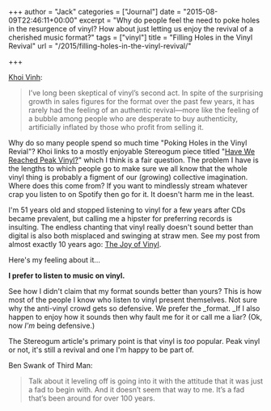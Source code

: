 +++
author = "Jack"
categories = ["Journal"]
date = "2015-08-09T22:46:11+00:00"
excerpt = "Why do people feel the need to poke holes in the resurgence of vinyl? How about just letting us enjoy the revival of a cherished music format?"
tags = ["vinyl"]
title = "Filling Holes in the Vinyl Revival"
url = "/2015/filling-holes-in-the-vinyl-revival/"

+++

[Khoi Vinh][1]:

> I’ve long been skeptical of vinyl’s second act. In spite of the surprising growth in sales figures for the format over the past few years, it has rarely had the feeling of an authentic revival—more like the feeling of a bubble among people who are desperate to buy authenticity, artificially inflated by those who profit from selling it.

Why do so many people spend so much time "Poking Holes in the Vinyl Revial"? Khoi links to a mostly enjoyable Stereogum piece titled "[Have We Reached Peak Vinyl?][2]" which I think is a fair question. The problem I have is the lengths to which people go to make sure we all know that the whole vinyl thing is probably a figment of our (growing) collective imagination. Where does this come from? If you want to mindlessly stream whatever crap you listen to on Spotify then go for it. It doesn't harm me in the least.

I'm 51 years old and stopped listening to vinyl for a few years after CDs became prevalent, but calling me a hipster for preferring records is insulting. The endless chanting that vinyl really doesn't sound better than digital is also both misplaced and swinging at straw men. See my post from almost exactly 10 years ago: [The Joy of Vinyl][3].

Here's my feeling about it&#8230;

**I prefer to listen to music on vinyl.**

See how I didn't claim that my format sounds better than yours? This is how most of the people I know who listen to vinyl present themselves. Not sure why the anti-vinyl crowd gets so defensive. We prefer the _format. _If I also happen to enjoy how it sounds then why fault me for it or call me a liar? (Ok, now _I'm_ being defensive.)

The Stereogum article's primary point is that vinyl is _too_ popular. Peak vinyl or not, it's still a revival and one I'm happy to be part of.

Ben Swank of Third Man:

> Talk about it leveling off is going into it with the attitude that it was just a fad to begin with. And it doesn’t seem that way to me. It’s a fad that’s been around for over 100 years.

&nbsp;

 [1]: http://www.subtraction.com/2015/08/09/poking-holes-in-the-vinyl-revival/
 [2]: http://www.stereogum.com/featured/have-we-reached-peak-vinyl/
 [3]: https://www.baty.net/2005/the-joy-of-vinyl/